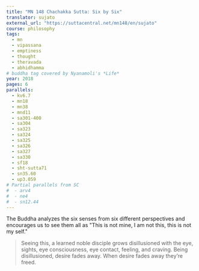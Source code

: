 ```yaml
---
title: "MN 148 Chachakka Sutta: Six by Six"
translator: sujato
external_url: "https://suttacentral.net/mn148/en/sujato"
course: philosophy
tags:
  - mn
  - vipassana
  - emptiness
  - thought
  - theravada
  - abhidhamma
# buddha tag covered by Nyanamoli's *Life*
year: 2018
pages: 6
parallels:
  - kv6.7
  - mn18
  - mn38
  - mnd11
  - sa301-400
  - sa304
  - sa323
  - sa324
  - sa325
  - sa326
  - sa327
  - sa330
  - sf18
  - sht-sutta71
  - sn35.60
  - up3.059
# Partial parallels from SC
#  - arv4
#  - ne4
#  - sn12.44
---
```


The Buddha analyzes the six senses from six different perspectives and encourages us to see them all as "This is not mine, I am not this, this is not my self."

> Seeing this, a learned noble disciple grows disillusioned with the eye, sights, eye consciousness, eye contact, feeling, and craving. Being disillusioned, desire fades away. When desire fades away they’re freed.
